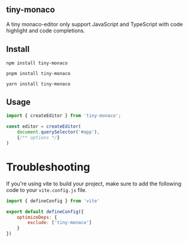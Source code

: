 ## tiny-monaco
A tiny monaco-editor only support JavaScript and TypeScript with code highlight and code completions.

## Install
`npm install tiny-monaco`

`pnpm install tiny-monaco`

`yarn install tiny-monaco`

## Usage
```javascript
import { createEditor } from 'tiny-monaco';

const editor = createEditor(
    document.querySelector('#app'),
    {/** options */}
)
```

# Troubleshooting

If you're using vite to build your project, make sure to add the following code to your `vite.config.js` file.
```javascript
import { defineConfig } from 'vite'

export default defineConfig({
    optimizeDeps: {
        exclude: ['tiny-monaco']
    }
})
```

